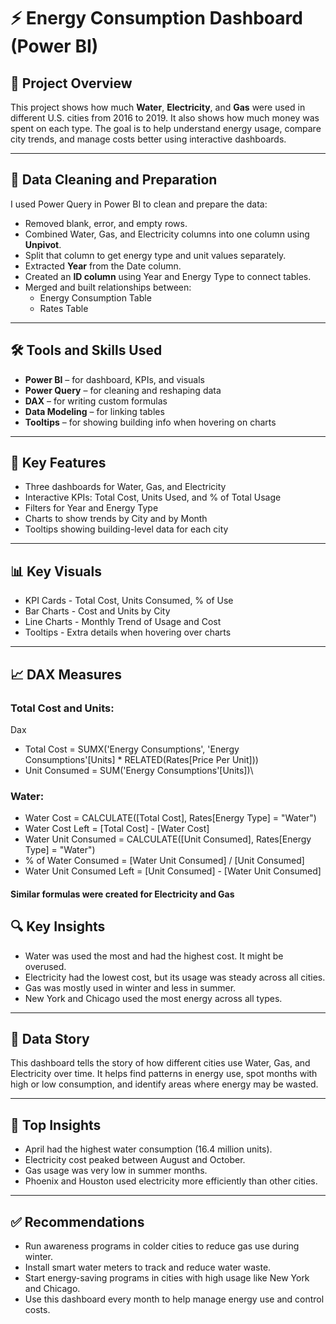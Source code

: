# ⚡ Energy Consumption Dashboard (Power BI)

## 📌 Project Overview
This project shows how much **Water**, **Electricity**, and **Gas** were used in different U.S. cities from 2016 to 2019. It also shows how much money was spent on each type. The goal is to help understand energy usage, compare city trends, and manage costs better using interactive dashboards.

---

## 🧹 Data Cleaning and Preparation
I used Power Query in Power BI to clean and prepare the data:
- Removed blank, error, and empty rows.
- Combined Water, Gas, and Electricity columns into one column using **Unpivot**.
- Split that column to get energy type and unit values separately.
- Extracted **Year** from the Date column.
- Created an **ID column** using Year and Energy Type to connect tables.
- Merged and built relationships between:
  - Energy Consumption Table
  - Rates Table

---

## 🛠️ Tools and Skills Used
- **Power BI** – for dashboard, KPIs, and visuals
- **Power Query** – for cleaning and reshaping data
- **DAX** – for writing custom formulas
- **Data Modeling** – for linking tables
- **Tooltips** – for showing building info when hovering on charts

---

## 🌟 Key Features
- Three dashboards for Water, Gas, and Electricity
- Interactive KPIs: Total Cost, Units Used, and % of Total Usage
- Filters for Year and Energy Type
- Charts to show trends by City and by Month
- Tooltips showing building-level data for each city

---

## 📊 Key Visuals

- KPI Cards    -  Total Cost, Units Consumed, % of Use 
- Bar Charts   - Cost and Units by City 
- Line Charts  - Monthly Trend of Usage and Cost 
- Tooltips     - Extra details when hovering over charts 

---

## 📈 DAX Measures

### Total Cost and Units:
Dax
- Total Cost = SUMX('Energy Consumptions', 'Energy Consumptions'[Units] * RELATED(Rates[Price Per Unit]))
- Unit Consumed = SUM('Energy Consumptions'[Units])\
### Water:
- Water Cost = CALCULATE([Total Cost], Rates[Energy Type] = "Water")
- Water Cost Left = [Total Cost] - [Water Cost]
- Water Unit Consumed = CALCULATE([Unit Consumed], Rates[Energy Type] = "Water")
- % of Water Consumed = [Water Unit Consumed] / [Unit Consumed]
- Water Unit Consumed Left = [Unit Consumed] - [Water Unit Consumed]
#### Similar formulas were created for Electricity and Gas

## 🔍 Key Insights
- Water was used the most and had the highest cost. It might be overused.
- Electricity had the lowest cost, but its usage was steady across all cities.
- Gas was mostly used in winter and less in summer.
- New York and Chicago used the most energy across all types.

---

## 🧠 Data Story
This dashboard tells the story of how different cities use Water, Gas, and Electricity over time. It helps find patterns in energy use, spot months with high or low consumption, and identify areas where energy may be wasted.

---

## 🚀 Top Insights
- April had the highest water consumption (16.4 million units).
- Electricity cost peaked between August and October.
- Gas usage was very low in summer months.
- Phoenix and Houston used electricity more efficiently than other cities.

---

## ✅ Recommendations
- Run awareness programs in colder cities to reduce gas use during winter.
- Install smart water meters to track and reduce water waste.
- Start energy-saving programs in cities with high usage like New York and Chicago.
- Use this dashboard every month to help manage energy use and control costs.


